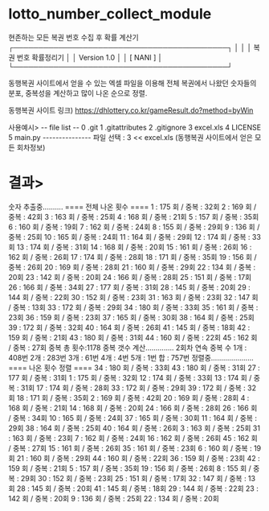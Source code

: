 # lotto_number_collect_module<br>
현존하는 모든 복권 번호 수집 후 확률 계산기
┌───────────────────────────────────────────┐
│                                           │
│       복권 번호 확률정리기                  │
│       Version 1.0                         │
│                             [ NANI ]      │
└───────────────────────────────────────────┘

동행복권 사이트에서 얻을 수 있는 엑셀 파일을 이용해
전체 복권에서 나왔던 숫자들의 분포, 중복성을 계산하고
많이 나온 순으로 정렬.

동행복권 사이트 링크)
https://dhlottery.co.kr/gameResult.do?method=byWin

사용예시>
        -- file list --
        0 .git
        1 .gitattributes
        2 .gitignore
        3 excel.xls
        4 LICENSE
        5 main.py
        ---------------
         파일 선택 : 3 << excel.xls (동행복권 사이트에서 얻은 모든 회차정보)
         
결과>
===================================================
숫자 추출중..........
        ==== 전체 나온 횟수 ====
        1  : 175 회 / 중복 : 32회 
        2  : 169 회 / 중복 : 42회 
        3  : 163 회 / 중복 : 25회 
        4  : 168 회 / 중복 : 21회 
        5  : 157 회 / 중복 : 35회 
        6  : 160 회 / 중복 : 19회 
        7  : 162 회 / 중복 : 24회 
        8  : 155 회 / 중복 : 29회 
        9  : 136 회 / 중복 : 25회 
        10 : 165 회 / 중복 : 24회 
        11 : 164 회 / 중복 : 29회 
        12 : 174 회 / 중복 : 33회 
        13 : 174 회 / 중복 : 31회 
        14 : 168 회 / 중복 : 20회 
        15 : 161 회 / 중복 : 26회 
        16 : 162 회 / 중복 : 26회 
        17 : 174 회 / 중복 : 28회 
        18 : 171 회 / 중복 : 35회 
        19 : 156 회 / 중복 : 26회 
        20 : 169 회 / 중복 : 28회 
        21 : 160 회 / 중복 : 29회 
        22 : 134 회 / 중복 : 20회 
        23 : 142 회 / 중복 : 20회 
        24 : 166 회 / 중복 : 28회 
        25 : 151 회 / 중복 : 17회 
        26 : 166 회 / 중복 : 34회 
        27 : 177 회 / 중복 : 31회 
        28 : 145 회 / 중복 : 20회 
        29 : 144 회 / 중복 : 22회 
        30 : 152 회 / 중복 : 23회 
        31 : 163 회 / 중복 : 23회 
        32 : 147 회 / 중복 : 13회 
        33 : 172 회 / 중복 : 29회 
        34 : 180 회 / 중복 : 33회 
        35 : 161 회 / 중복 : 23회 
        36 : 159 회 / 중복 : 23회 
        37 : 165 회 / 중복 : 30회 
        38 : 164 회 / 중복 : 25회
        39 : 172 회 / 중복 : 32회
        40 : 164 회 / 중복 : 26회
        41 : 145 회 / 중복 : 18회
        42 : 159 회 / 중복 : 21회
        43 : 180 회 / 중복 : 31회
        44 : 160 회 / 중복 : 22회
        45 : 162 회 / 중복 : 27회
        중복 총 횟수:1178
중복 갯수 계산..............
        2회차 연속 중복 수
        1개 : 408번
        2개 : 283번
        3개 : 61번
        4개 : 4번
        5개 : 1번
        합  : 757번
정렬중.....................
        ==== 나온 횟수 정렬 ====
        34 : 180 회 / 중복 : 33회
        43 : 180 회 / 중복 : 31회
        27 : 177 회 / 중복 : 31회
        1  : 175 회 / 중복 : 32회
        12 : 174 회 / 중복 : 33회
        13 : 174 회 / 중복 : 31회
        17 : 174 회 / 중복 : 28회
        33 : 172 회 / 중복 : 29회
        39 : 172 회 / 중복 : 32회
        18 : 171 회 / 중복 : 35회 
        2  : 169 회 / 중복 : 42회
        20 : 169 회 / 중복 : 28회
        4  : 168 회 / 중복 : 21회
        14 : 168 회 / 중복 : 20회
        24 : 166 회 / 중복 : 28회
        26 : 166 회 / 중복 : 34회
        10 : 165 회 / 중복 : 24회
        37 : 165 회 / 중복 : 30회
        11 : 164 회 / 중복 : 29회
        38 : 164 회 / 중복 : 25회
        40 : 164 회 / 중복 : 26회
        3  : 163 회 / 중복 : 25회
        31 : 163 회 / 중복 : 23회
        7  : 162 회 / 중복 : 24회
        16 : 162 회 / 중복 : 26회
        45 : 162 회 / 중복 : 27회
        15 : 161 회 / 중복 : 26회
        35 : 161 회 / 중복 : 23회
        6  : 160 회 / 중복 : 19회
        21 : 160 회 / 중복 : 29회
        44 : 160 회 / 중복 : 22회
        36 : 159 회 / 중복 : 23회
        42 : 159 회 / 중복 : 21회
        5  : 157 회 / 중복 : 35회
        19 : 156 회 / 중복 : 26회
        8  : 155 회 / 중복 : 29회
        30 : 152 회 / 중복 : 23회
        25 : 151 회 / 중복 : 17회
        32 : 147 회 / 중복 : 13회
        28 : 145 회 / 중복 : 20회
        41 : 145 회 / 중복 : 18회
        29 : 144 회 / 중복 : 22회
        23 : 142 회 / 중복 : 20회
        9  : 136 회 / 중복 : 25회
        22 : 134 회 / 중복 : 20회
